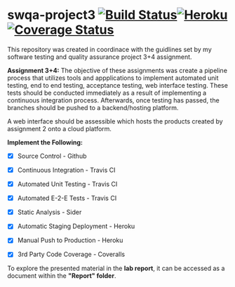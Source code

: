 # swqa-project3 [![Build Status](https://travis-ci.org/Dylan-SC/swqa-project3.svg?branch=master)](https://travis-ci.org/Dylan-SC/swqa-project3)[![Heroku](http://heroku-badge.herokuapp.com/?app=swqa-project3)](https://swqa-project3.herokuapp.com/)[![Coverage Status](https://coveralls.io/repos/github/Dylan-SC/swqa-project3/badge.svg?branch=Active-Branch)](https://coveralls.io/github/Dylan-SC/swqa-project3?branch=Active-Branch)
This repository was created in coordinace with the guidlines set by my software testing and quality assurance project 3+4 assignment.


**Assignment 3+4:**
The objective of these assignments was create a pipeline process that utilizes tools and appplications to implement automated unit testing, end to end testing, acceptance testing, web interface testing. These tests should be conducted immediately as a result of implementing a continuous integration process. Afterwards, once testing has passed, the branches should be pushed to a backend/hosting platform.

A web interface should be assessible which hosts the products created by assignment 2 onto a cloud platform. 

**Implement the Following:**
- [x] Source Control -                Github
- [x] Continuous Integration -        Travis CI
- [x] Automated Unit Testing -        Travis CI
- [x] Automated E-2-E Tests  -        Travis CI
- [x] Static Analysis -               Sider
- [x] Automatic Staging Deployment -  Heroku
- [x] Manual Push to Production -     Heroku
- [x] 3rd Party Code Coverage -       Coveralls


To explore the presented material in the **lab report**, it can be accessed as a document within the **"Report" folder**. 
